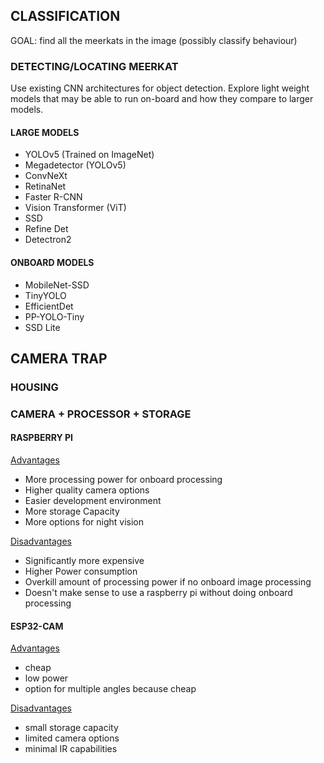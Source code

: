 ## CLASSIFICATION
GOAL: find all the meerkats in the image (possibly classify behaviour)
### DETECTING/LOCATING MEERKAT
Use existing CNN architectures for object detection. Explore light weight models that may be able to run on-board and how they compare to larger models.
#### LARGE MODELS
- YOLOv5 (Trained on ImageNet)
- Megadetector (YOLOv5)
- ConvNeXt
- RetinaNet
- Faster R-CNN
- Vision Transformer (ViT)
- SSD
- Refine Det
- Detectron2

#### ONBOARD MODELS
* MobileNet-SSD
* TinyYOLO
* EfficientDet
* PP-YOLO-Tiny
* SSD Lite

## CAMERA TRAP

### HOUSING

### CAMERA + PROCESSOR + STORAGE

#### RASPBERRY PI 

<u>Advantages</u>
* More processing power for onboard processing
* Higher quality camera options
* Easier development environment
* More storage Capacity
* More options for night vision

<u>Disadvantages</u>
* Significantly more expensive
* Higher Power consumption
* Overkill amount of processing power if no onboard image processing
* Doesn't make sense to use a raspberry pi without doing onboard processing 
#### ESP32-CAM

<u>Advantages</u>
* cheap
* low power
* option for multiple angles because cheap

<u>Disadvantages</u>
* small storage capacity
* limited camera options
* minimal IR capabilities